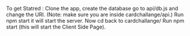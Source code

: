 To get Statred :
Clone the app,
create the database
go to api/db.js
and change the URI.
(Note: make sure you are inside cardchallange/api.)
Run npm start 
it will start the server.
Now cd back to cardchallange/ 
Run npm start 
(this will start the Client Side Page).


